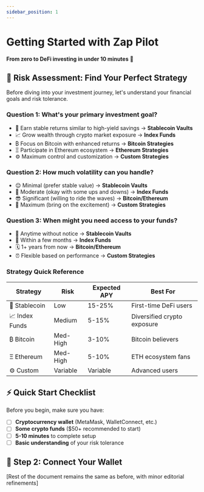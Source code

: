 ```yaml
---
sidebar_position: 1
---
```


# Getting Started with Zap Pilot

**From zero to DeFi investing in under 10 minutes** 🚀

## 🎯 Risk Assessment: Find Your Perfect Strategy

Before diving into your investment journey, let's understand your financial goals and risk
tolerance.

### Question 1: What's your primary investment goal?

- 🏦 Earn stable returns similar to high-yield savings → **Stablecoin Vaults**
- 📈 Grow wealth through crypto market exposure → **Index Funds**
- ₿ Focus on Bitcoin with enhanced returns → **Bitcoin Strategies**
- Ξ Participate in Ethereum ecosystem → **Ethereum Strategies**
- ⚙️ Maximum control and customization → **Custom Strategies**

### Question 2: How much volatility can you handle?

- 😌 Minimal (prefer stable value) → **Stablecoin Vaults**
- 🙂 Moderate (okay with some ups and downs) → **Index Funds**
- 😎 Significant (willing to ride the waves) → **Bitcoin/Ethereum**
- 🤠 Maximum (bring on the excitement) → **Custom Strategies**

### Question 3: When might you need access to your funds?

- 🏃 Anytime without notice → **Stablecoin Vaults**
- 📅 Within a few months → **Index Funds**
- 🗓️ 1+ years from now → **Bitcoin/Ethereum**
- ⏰ Flexible based on performance → **Custom Strategies**

### Strategy Quick Reference

| Strategy       | Risk     | Expected APY | Best For                    |
| -------------- | -------- | ------------ | --------------------------- |
| 🏦 Stablecoin  | Low      | 15-25%       | First-time DeFi users       |
| 📈 Index Funds | Medium   | 5-15%        | Diversified crypto exposure |
| ₿ Bitcoin      | Med-High | 3-10%        | Bitcoin believers           |
| Ξ Ethereum     | Med-High | 5-10%        | ETH ecosystem fans          |
| ⚙️ Custom      | Variable | Variable     | Advanced users              |

## ⚡ Quick Start Checklist

Before you begin, make sure you have:

- [ ] **Cryptocurrency wallet** (MetaMask, WalletConnect, etc.)
- [ ] **Some crypto funds** ($50+ recommended to start)
- [ ] **5-10 minutes** to complete setup
- [ ] **Basic understanding** of your risk tolerance

## 🔗 Step 2: Connect Your Wallet

[Rest of the document remains the same as before, with minor editorial refinements]
